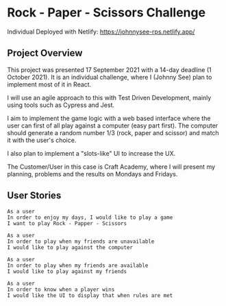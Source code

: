 # Rock - Paper - Scissors Challenge

Individual
Deployed with Netlify: https://johnnysee-rps.netlify.app/

## Project Overview

This project was presented 17 September 2021 with a 14-day deadline (1 October 2021). It is an individual challenge, where I (Johnny See) plan to implement most of it in React.

I will use an agile approach to this with Test Driven Development, mainly using tools such as Cypress and Jest.

I aim to implement the game logic with a web based interface where the user can first of all play against a computer (easy part first). The computer should generate a random number 1/3 (rock, paper and scissor) and match it with the user's choice.

I also plan to implement a "slots-like" UI to increase the UX.

The Customer/User in this case is Craft Academy, where I will present my planning, problems and the results on Mondays and Fridays.



## User Stories

```
As a user
In order to enjoy my days, I would like to play a game
I want to play Rock - Papper - Scissors
```

```
As a user
In order to play when my friends are unavailable
I would like to play against the computer
```

```
As a user
In order to play when my friends are available
I would like to play against my friends
```

```
As a user
In order to know when a player wins
I would like the UI to display that when rules are met
```
